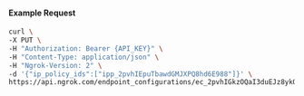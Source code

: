 <!-- Code generated for API Clients. DO NOT EDIT. -->

#### Example Request

```bash
curl \
-X PUT \
-H "Authorization: Bearer {API_KEY}" \
-H "Content-Type: application/json" \
-H "Ngrok-Version: 2" \
-d '{"ip_policy_ids":["ipp_2pvhIEpuTbawdGMJXPQ8hd6E988"]}' \
https://api.ngrok.com/endpoint_configurations/ec_2pvhIGkzOQaI3duEJz8ykQH56EF/ip_policy
```
